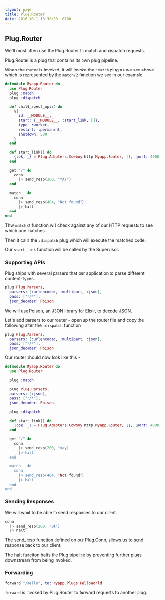 ```yaml
---
layout: page
title: Plug.Router
date: 2016-10-1 13:38:30 -0700
---
```


## Plug.Router

We'll most often use the Plug.Router to match and dispatch requests.

Plug.Router is a plug that contains its own plug pipeline.

When the router is invoked, it will invoke the `:match` plug as we see above which is represented by the `match/2` function we see in our example.

```elixir
defmodule Myapp.Router do
  use Plug.Router
  plug :match
  plug :dispatch

  def child_spec(_opts) do
    %{
      id: __MODULE__,
      start: {__MODULE__, :start_link, []},
      type: :worker,
      restart: :permanent,
      shutdown: 500
    }
  end 

  def start_link() do
    {:ok, _} = Plug.Adapters.Cowboy.http Myapp.Router, [], [port: 4000]
  end

  get "/" do
    conn
      |> send_resp(200, "YAY")
  end

  match _ do
    conn
      |> send_resp(404, "Not found")
      |> halt
  end
end

```

Thw `match/2` function will check against any of our HTTP requests to see which one matches.

Then it calls the `:dispatch` plug which will execute the matched code.

Our `start_link` function will be called by the Supervisor.


### Supporting APIs

Plug ships with several parsers that our application to parse different content-types.

```elixir
plug Plug.Parsers,
  parsers: [:urlencoded, :multipart, :json],
  pass: ["*/*"],
  json_decoder: Poison
```

We will use Poison, an JSON library for Elixir, to decode JSON.

Let's add parsers to our router - open up the router file and copy the following after the `:dispatch` function

```elixir
plug Plug.Parsers,
  parsers: [:urlencoded, :multipart, :json],
  pass: ["*/*"],
  json_decoder: Poison
```

Our router should now look like this -

```elixir
defmodule Myapp.Router do
  use Plug.Router

  plug :match
	
  plug Plug.Parsers,
  parsers: [:json],
  pass: ["*/*"],
  json_decoder: Poison

  plug :dispatch

  def start_link() do
    {:ok, _} = Plug.Adapters.Cowboy.http Myapp.Router, [], [port: 4000]
  end

  get "/" do
    conn
      |> send_resp(200, "yay)
      |> halt
  end

  match _ do
    conn
      |> send_resp(404, "Not found")
      |> halt
  end
end
```

### Sending Responses

We will want to be able to send responses to our client.

```elixir
conn
  |> send_resp(200, "Ok")
  |> halt
```

The send_resp function defined on our Plug.Conn, allows us to send response back to our client.

The halt funciton halts the Plug pipeline by preventing further plugs downstream from being invoked.


### Forwarding

```elixir
forward "/hello", to: Myapp.Plugs.HelloWorld
```

`forward` is invoked by Plug.Router to forward requests to another plug.

